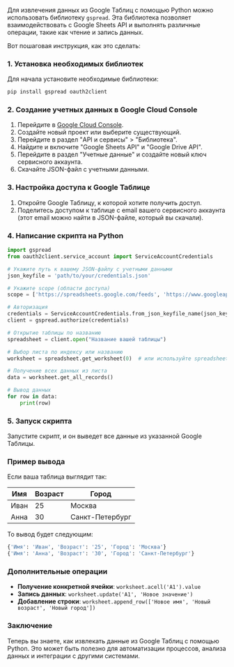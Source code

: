 Для извлечения данных из Google Таблиц с помощью Python можно использовать библиотеку `gspread`. Эта библиотека позволяет взаимодействовать с Google Sheets API и выполнять различные операции, такие как чтение и запись данных.

Вот пошаговая инструкция, как это сделать:

### 1. Установка необходимых библиотек
Для начала установите необходимые библиотеки:

```bash
pip install gspread oauth2client
```

### 2. Создание учетных данных в Google Cloud Console
1. Перейдите в [Google Cloud Console](https://console.cloud.google.com/).
2. Создайте новый проект или выберите существующий.
3. Перейдите в раздел "API и сервисы" > "Библиотека".
4. Найдите и включите "Google Sheets API" и "Google Drive API".
5. Перейдите в раздел "Учетные данные" и создайте новый ключ сервисного аккаунта.
6. Скачайте JSON-файл с учетными данными.

### 3. Настройка доступа к Google Таблице
1. Откройте Google Таблицу, к которой хотите получить доступ.
2. Поделитесь доступом к таблице с email вашего сервисного аккаунта (этот email можно найти в JSON-файле, который вы скачали).

### 4. Написание скрипта на Python

```python
import gspread
from oauth2client.service_account import ServiceAccountCredentials

# Укажите путь к вашему JSON-файлу с учетными данными
json_keyfile = 'path/to/your/credentials.json'

# Укажите scope (области доступа)
scope = ['https://spreadsheets.google.com/feeds', 'https://www.googleapis.com/auth/drive']

# Авторизация
credentials = ServiceAccountCredentials.from_json_keyfile_name(json_keyfile, scope)
client = gspread.authorize(credentials)

# Открытие таблицы по названию
spreadsheet = client.open("Название вашей таблицы")

# Выбор листа по индексу или названию
worksheet = spreadsheet.get_worksheet(0)  # или используйте spreadsheet.worksheet("Название листа")

# Получение всех данных из листа
data = worksheet.get_all_records()

# Вывод данных
for row in data:
    print(row)
```

### 5. Запуск скрипта
Запустите скрипт, и он выведет все данные из указанной Google Таблицы.

### Пример вывода
Если ваша таблица выглядит так:

| Имя  | Возраст | Город     |
|------|---------|-----------|
| Иван | 25      | Москва    |
| Анна | 30      | Санкт-Петербург |

То вывод будет следующим:

```python
{'Имя': 'Иван', 'Возраст': '25', 'Город': 'Москва'}
{'Имя': 'Анна', 'Возраст': '30', 'Город': 'Санкт-Петербург'}
```

### Дополнительные операции
- **Получение конкретной ячейки**: `worksheet.acell('A1').value`
- **Запись данных**: `worksheet.update('A1', 'Новое значение')`
- **Добавление строки**: `worksheet.append_row(['Новое имя', 'Новый возраст', 'Новый город'])`

### Заключение
Теперь вы знаете, как извлекать данные из Google Таблиц с помощью Python. Это может быть полезно для автоматизации процессов, анализа данных и интеграции с другими системами.
